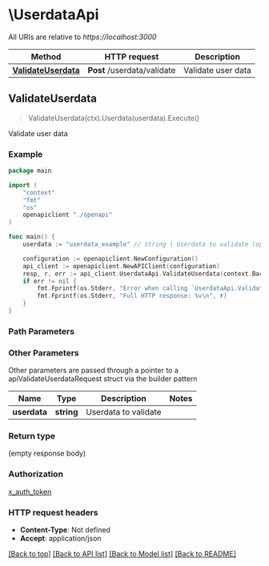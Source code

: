 # \UserdataApi

All URIs are relative to *https://localhost:3000*

Method | HTTP request | Description
------------- | ------------- | -------------
[**ValidateUserdata**](UserdataApi.md#ValidateUserdata) | **Post** /userdata/validate | Validate user data



## ValidateUserdata

> ValidateUserdata(ctx).Userdata(userdata).Execute()

Validate user data



### Example

```go
package main

import (
    "context"
    "fmt"
    "os"
    openapiclient "./openapi"
)

func main() {
    userdata := "userdata_example" // string | Userdata to validate (optional)

    configuration := openapiclient.NewConfiguration()
    api_client := openapiclient.NewAPIClient(configuration)
    resp, r, err := api_client.UserdataApi.ValidateUserdata(context.Background()).Userdata(userdata).Execute()
    if err != nil {
        fmt.Fprintf(os.Stderr, "Error when calling `UserdataApi.ValidateUserdata``: %v\n", err)
        fmt.Fprintf(os.Stderr, "Full HTTP response: %v\n", r)
    }
}
```

### Path Parameters



### Other Parameters

Other parameters are passed through a pointer to a apiValidateUserdataRequest struct via the builder pattern


Name | Type | Description  | Notes
------------- | ------------- | ------------- | -------------
 **userdata** | **string** | Userdata to validate | 

### Return type

 (empty response body)

### Authorization

[x_auth_token](../README.md#x_auth_token)

### HTTP request headers

- **Content-Type**: Not defined
- **Accept**: application/json

[[Back to top]](#) [[Back to API list]](../README.md#documentation-for-api-endpoints)
[[Back to Model list]](../README.md#documentation-for-models)
[[Back to README]](../README.md)

